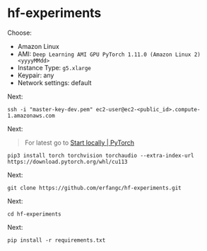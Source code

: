 # hf-experiments

Choose:

* Amazon Linux
* AMI: `Deep Learning AMI GPU PyTorch 1.11.0 (Amazon Linux 2) <yyyyMMdd>`
* Instance Type: `g5.xlarge`
* Keypair: any
* Network settings: default

Next:

```ssh
ssh -i "master-key-dev.pem" ec2-user@ec2-<public_id>.compute-1.amazonaws.com
```

Next:

> For latest go to [Start locally | PyTorch](https://pytorch.org/get-started/locally/)

```
pip3 install torch torchvision torchaudio --extra-index-url https://download.pytorch.org/whl/cu113
```

Next:
```
git clone https://github.com/erfangc/hf-experiments.git
```

Next:
```shell
cd hf-experiments
```

Next:
```shell
pip install -r requirements.txt
```